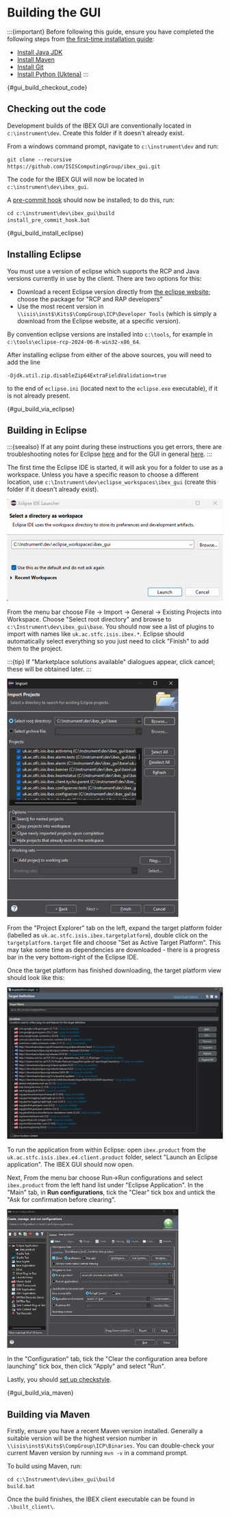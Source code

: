 # Building the GUI

:::{important}
Before following this guide, ensure you have completed the following steps from
[the first-time installation guide](/overview/First-Time-Build):
- [Install Java JDK](#first_time_install_java)
- [Install Maven](#first_time_install_maven)
- [Install Git](#first_time_install_git)
- [Install Python (Uktena)](#first_time_install_uktena)
:::

{#gui_build_checkout_code}
## Checking out the code

Development builds of the IBEX GUI are conventionally located in `c:\instrument\dev`. Create this folder if it
doesn't already exist.

From a windows command prompt, navigate to `c:\instrument\dev` and run:

```
git clone --recursive https://github.com/ISISComputingGroup/ibex_gui.git
```

The code for the IBEX GUI will now be located in `c:\instrument\dev\ibex_gui`.

A [pre-commit hook](https://github.com/ISISComputingGroup/IBEX/issues/4786) should now be installed; to do this, run:

```
cd c:\instrument\dev\ibex_gui\build
install_pre_commit_hook.bat
```

{#gui_build_install_eclipse}
## Installing Eclipse

You must use a version of eclipse which supports the RCP and Java versions currently in use by the client. There are
two options for this:
- Download a recent Eclipse version directly from
[the eclipse website](https://www.eclipse.org/downloads/packages/); choose the package for "RCP and RAP developers"
- Use the most recent version in `\\isis\inst$\Kits$\CompGroup\ICP\Developer Tools` (which is simply a download from
the Eclipse website, at a specific version).

By convention eclipse versions are installed into `c:\tools`, for example in 
`c:\tools\eclipse-rcp-2024-06-R-win32-x86_64`.

After installing eclipse from either of the above sources, you will need to add the line
```
-Djdk.util.zip.disableZip64ExtraFieldValidation=true
``` 
to the end of `eclipse.ini` (located next to the `eclipse.exe` executable), if it is not already present.

{#gui_build_via_eclipse}
## Building in Eclipse

:::{seealso}
If at any point during these instructions you get errors, there are troubleshooting notes for Eclipse
[here](../eclipse/Common-Eclipse-Issues) and for the GUI in general [here](../GUI-Troubleshooting).
:::

The first time the Eclipse IDE is started, it will ask you for a folder to use as a workspace. 
Unless you have a specific reason to choose a different location, use `c:\Instrument\dev\eclipse_workspaces\ibex_gui` 
(create this folder if it doesn't already exist).

![](eclipse_workspace_selection.png)

From the menu bar choose File -> Import -> General -> Existing Projects into Workspace.
Choose "Select root directory" and browse to `c:\Instrument\dev\ibex_gui\base`. You should now see a list of plugins 
to import with names like `uk.ac.stfc.isis.ibex.*`. Eclipse should automatically select everything so you just need 
to click "Finish" to add them to the project. 

:::{tip}
If "Marketplace solutions available" dialogues appear, click cancel; these will be obtained later.
:::

<img src="eclipse_import_ibex_gui.png" width=400>

From the "Project Explorer" tab on the left, expand the target platform folder (labelled as 
`uk.ac.stfc.isis.ibex.targetplatform`), double click on the `targetplatform.target` file and choose 
"Set as Active Target Platform". This may take some time as dependencies are downloaded - there is a progress bar
in the very bottom-right of the Eclipse IDE.

Once the target platform has finished downloading, the target platform view should look like this:

<img src="eclipse_target_platform_view.png" width=600>

To run the application from within Eclipse: open `ibex.product` from the `uk.ac.stfc.isis.ibex.e4.client.product`
folder, select "Launch an Eclipse application". The IBEX GUI should now open.

Next, From the menu bar choose Run->Run configurations and select `ibex.product` from the left hand list under 
"Eclipse Application". In the "Main" tab, in **Run configurations**, tick the "Clear" tick box and untick the 
"Ask for confirmation before clearing".

<img src="eclipse_clear_workspace.png" width=400>

In the "Configuration" tab, tick the "Clear the configuration area before launching" tick box, then click "Apply" 
and select "Run".

Lastly, you should [set up checkstyle](../eclipse/Checkstyle-setup).

{#gui_build_via_maven}
## Building via Maven

Firstly, ensure you have a recent Maven version installed. Generally a suitable version will be the highest version
number in `\\isis\inst$\Kits$\CompGroup\ICP\Binaries`. You can double-check your current Maven version by running
`mvn -v` in a command prompt.

To build using Maven, run:

```
cd c:\Instrument\dev\ibex_gui\build
build.bat
```

Once the build finishes, the IBEX client executable can be found in `.\built_client\`.

